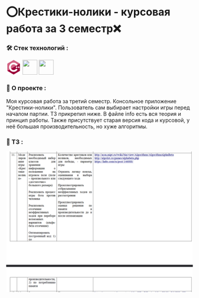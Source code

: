 # ⭕Крестики-нолики - курсовая работа за 3 семестр❌

<h3 align="left">🛠 Стек технологий :</h3>
<a href="https://www.w3schools.com/cpp/" target="_blank"> 
  <img src="https://raw.githubusercontent.com/devicons/devicon/master/icons/cplusplus/cplusplus-original.svg" alt="cplusplus" width="40" height="40"/></a>

<a href="https://www.w3schools.com/cpp/" target="_blank"> 
  <img src="https://img.icons8.com/color/48/000000/c-plus-plus-logo.png" width="40" height="40"/></a>
 
<a href="https://www.w3schools.com/cpp/" target="_blank"> 
  <img src="https://img.icons8.com/ios-filled/50/4a90e2/c-plus-plus-logo.png" width="40" height="40"/></a>

<h3 align="left">📔 О проекте :</h3>
Моя курсовая работа за третий семестр. Консольное приложение "Крестики-нолики". Пользователь сам выбирает настройки игры перед началом партии.
ТЗ прикрепил ниже. В файле info есть вся теория и принцип работы. Также присутствует старая версия кода и курсовой, у неё большая производительность, но хуже алгоритмы.

<h3 align="left">📃 ТЗ :</h3>
<img src="https://raw.githubusercontent.com/hud0shnik/TicTacToe_AlphaBetaPruning/master/info/softwareRequirementsDocument.png" alt="ТЗ"/>
